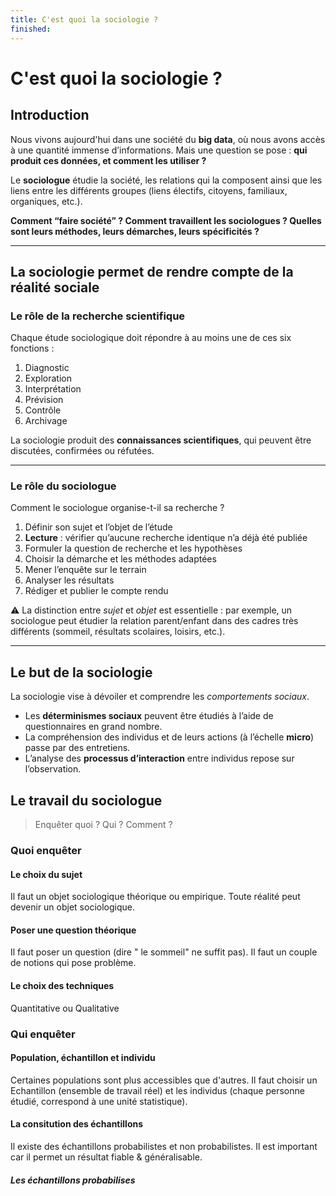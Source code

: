 ```yaml
---
title: C'est quoi la sociologie ?
finished:
---
```


# C'est quoi la sociologie ?

## Introduction

Nous vivons aujourd'hui dans une société du **big data**, où nous avons accès à une quantité immense d’informations. Mais une question se pose : **qui produit ces données, et comment les utiliser ?**

Le **sociologue** étudie la société, les relations qui la composent ainsi que les liens entre les différents groupes (liens électifs, citoyens, familiaux, organiques, etc.).

**Comment “faire société” ? Comment travaillent les sociologues ? Quelles sont leurs méthodes, leurs démarches, leurs spécificités ?**

---

## La sociologie permet de rendre compte de la réalité sociale

### Le rôle de la recherche scientifique

Chaque étude sociologique doit répondre à au moins une de ces six fonctions :

1. Diagnostic  
2. Exploration  
3. Interprétation  
4. Prévision  
5. Contrôle  
6. Archivage  

La sociologie produit des **connaissances scientifiques**, qui peuvent être discutées, confirmées ou réfutées.

---

### Le rôle du sociologue

Comment le sociologue organise-t-il sa recherche ?

1. Définir son sujet et l’objet de l’étude  
2. **Lecture** : vérifier qu’aucune recherche identique n’a déjà été publiée  
3. Formuler la question de recherche et les hypothèses  
4. Choisir la démarche et les méthodes adaptées  
5. Mener l’enquête sur le terrain  
6. Analyser les résultats  
7. Rédiger et publier le compte rendu  

⚠️ La distinction entre *sujet* et *objet* est essentielle : par exemple, un sociologue peut étudier la relation parent/enfant dans des cadres très différents (sommeil, résultats scolaires, loisirs, etc.).

---

## Le but de la sociologie

La sociologie vise à dévoiler et comprendre les *comportements sociaux*.  

- Les **déterminismes sociaux** peuvent être étudiés à l’aide de questionnaires en grand nombre.  
- La compréhension des individus et de leurs actions (à l’échelle **micro**) passe par des entretiens.  
- L’analyse des **processus d’interaction** entre individus repose sur l’observation.  

## Le travail du sociologue

> Enquêter quoi ? Qui ? Comment ?

### Quoi enquêter

#### Le choix du sujet

Il faut un objet sociologique théorique ou empirique. Toute réalité peut devenir un objet sociologique.

#### Poser une question théorique

Il faut poser un question (dire " le sommeil" ne suffit pas). Il faut un couple de notions qui pose problème.

#### Le choix des techniques

Quantitative ou Qualitative

### Qui enquêter

#### Population, échantillon et individu

Certaines populations sont plus accessibles que d'autres. Il faut choisir un Echantillon (ensemble de travail réel) et les individus (chaque personne étudié, correspond à une unité statistique).

#### La consitution des échantillons

Il existe des échantillons probabilistes et non probabilistes. Il est important car il permet un résultat fiable & généralisable.

##### Les échantillons probabilises
